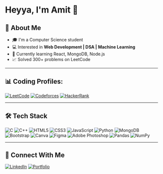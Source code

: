 

# Heyya, I'm Amit 👋

## 🚀 About Me
- 🎓 I'm a Computer Science student  
- 💻 Interested in **Web Development | DSA | Machine Learning**  
- 🌱 Currently learning React, MongoDB, Node.js  
- 📈 Solved 300+ problems on LeetCode  

---

## 📊 Coding Profiles:
[![LeetCode](https://img.shields.io/badge/-LeetCode-FFA116?style=flat&logo=LeetCode&logoColor=white)](https://leetcode.com/YOUR_ID/)
[![Codeforces](https://img.shields.io/badge/Codeforces-445f9d?style=flat&logo=Codeforces&logoColor=white)](https://codeforces.com/profile/YOUR_ID)
[![HackerRank](https://img.shields.io/badge/-Hackerrank-2EC866?style=flat&logo=HackerRank&logoColor=white)](https://www.hackerrank.com/YOUR_ID)

---

## 🛠 Tech Stack

![C](https://img.shields.io/badge/C-00599C?style=flat&logo=c&logoColor=white)
![C++](https://img.shields.io/badge/C++-00599C?style=flat&logo=c%2B%2B&logoColor=white)
![HTML5](https://img.shields.io/badge/HTML5-E34F26?style=flat&logo=html5&logoColor=white)
![CSS3](https://img.shields.io/badge/CSS3-1572B6?style=flat&logo=css3&logoColor=white)
![JavaScript](https://img.shields.io/badge/JavaScript-F7DF1E?style=flat&logo=javascript&logoColor=black)
![Python](https://img.shields.io/badge/Python-3776AB?style=flat&logo=python&logoColor=white)
![MongoDB](https://img.shields.io/badge/MongoDB-4EA94B?style=flat&logo=mongodb&logoColor=white)
![Bootstrap](https://img.shields.io/badge/Bootstrap-563D7C?style=flat&logo=bootstrap&logoColor=white)
![Canva](https://img.shields.io/badge/Canva-00C4CC?style=flat&logo=canva&logoColor=white)
![Figma](https://img.shields.io/badge/Figma-F24E1E?style=flat&logo=figma&logoColor=white)
![Adobe Photoshop](https://img.shields.io/badge/Photoshop-31A8FF?style=flat&logo=adobephotoshop&logoColor=white)
![Pandas](https://img.shields.io/badge/Pandas-150458?style=flat&logo=pandas&logoColor=white)
![NumPy](https://img.shields.io/badge/Numpy-013243?style=flat&logo=numpy&logoColor=white)


---

## 🔗 Connect With Me
[![LinkedIn](https://img.shields.io/badge/LinkedIn-0A66C2?style=flat&logo=linkedin&logoColor=white)](https://linkedin.com/in/YOUR_ID)
[![Portfolio](https://img.shields.io/badge/Portfolio-000?style=flat&logo=firefox&logoColor=white)](https://YOUR_PORTFOLIO.com)

